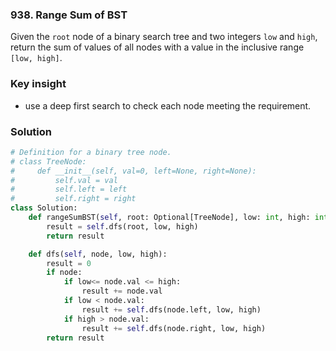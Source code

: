 ### 938. Range Sum of BST

Given the `root` node of a binary search tree and two integers `low` and `high`, return the sum of values of all nodes with a value in the inclusive range `[low, high]`.



### Key insight
- use a deep first search to check each node meeting the requirement.



### Solution
```python
# Definition for a binary tree node.
# class TreeNode:
#     def __init__(self, val=0, left=None, right=None):
#         self.val = val
#         self.left = left
#         self.right = right
class Solution:
    def rangeSumBST(self, root: Optional[TreeNode], low: int, high: int) -> int:
        result = self.dfs(root, low, high)
        return result

    def dfs(self, node, low, high):
        result = 0
        if node:
            if low<= node.val <= high:
                result += node.val
            if low < node.val:
                result += self.dfs(node.left, low, high)
            if high > node.val:
                result += self.dfs(node.right, low, high)
        return result
```
